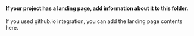 #### If your project has a landing page, add information about it to this folder.

If you used github.io integration, you can add the landing page contents here.
